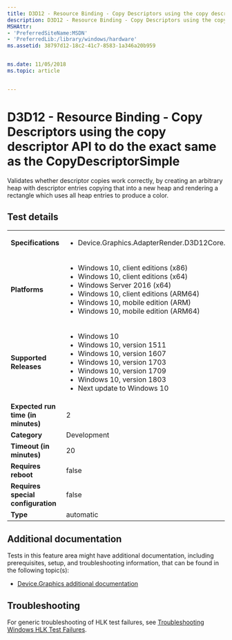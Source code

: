 ```yaml
---
title: D3D12 - Resource Binding - Copy Descriptors using the copy descriptor API to do the exact same as the CopyDescriptorSimple
description: D3D12 - Resource Binding - Copy Descriptors using the copy descriptor API to do the exact same as the CopyDescriptorSimple
MSHAttr:
- 'PreferredSiteName:MSDN'
- 'PreferredLib:/library/windows/hardware'
ms.assetid: 38797d12-18c2-41c7-8583-1a346a20b959


ms.date: 11/05/2018
ms.topic: article


---
```


# <span id="p_hlk_test.f31baae5-9e83-4ed2-ade0-ff4eb8bfea5b"></span>D3D12 - Resource Binding - Copy Descriptors using the copy descriptor API to do the exact same as the CopyDescriptorSimple


Validates whether descriptor copies work correctly, by creating an arbitrary heap with descriptor entries copying that into a new heap and rendering a rectangle which uses all heap entries to produce a color.

## Test details

|||
|---|---|
| **Specifications**  | <ul><li>Device.Graphics.AdapterRender.D3D12Core.CoreRequirement</li></ul> |  
| **Platforms**   | <ul><li>Windows 10, client editions (x86)</li><li>Windows 10, client editions (x64)</li><li>Windows Server 2016 (x64)</li><li>Windows 10, client editions (ARM64)</li><li>Windows 10, mobile edition (ARM)</li><li>Windows 10, mobile edition (ARM64)</li></ul> |
| **Supported Releases** | <ul><li>Windows 10</li><li>Windows 10, version 1511</li><li>Windows 10, version 1607</li><li>Windows 10, version 1703</li><li>Windows 10, version 1709</li><li>Windows 10, version 1803</li><li>Next update to Windows 10</li></ul> |
|**Expected run time (in minutes)**| 2 |
|**Category**| Development |
|**Timeout (in minutes)**| 20 |
|**Requires reboot**| false |
|**Requires special configuration**| false |
|**Type**| automatic |



## <span id="Additional_documentation"></span><span id="additional_documentation"></span><span id="ADDITIONAL_DOCUMENTATION"></span>Additional documentation


Tests in this feature area might have additional documentation, including prerequisites, setup, and troubleshooting information, that can be found in the following topic(s):

-   [Device.Graphics additional documentation](device-graphics-additional-documentation.md)

## <span id="Troubleshooting"></span><span id="troubleshooting"></span><span id="TROUBLESHOOTING"></span>Troubleshooting


For generic troubleshooting of HLK test failures, see [Troubleshooting Windows HLK Test Failures](../user/troubleshooting-windows-hlk-test-failures.md).










